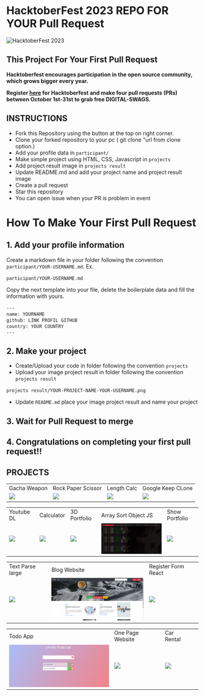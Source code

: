 # HacktoberFest 2023 REPO FOR YOUR Pull Request

![HacktoberFest 2023](https://github.com/udeannn/Hacktoberfest2023/raw/main/.github/hacktoberfest2023.png)

## This Project For Your First Pull Request

**Hacktoberfest encourages participation in the open source community, which grows bigger every year.**

**Register [here](https://hacktoberfest.digitalocean.com) for Hacktoberfest and make four pull requests (PRs) between October 1st-31st to grab free DIGITAL-SWAGS.**

## INSTRUCTIONS

- Fork this Repository using the button at the top on right corner.
- Clone your forked repository to your pc ( git clone "url from clone option.)
- Add your profile data in `participant/`
- Make simple project using HTML, CSS, Javascript in `projects`
- Add project result image in `projects result`
- Update README.md and add your project name and project result image
- Create a pull request
- Star this repository
- You can open issue when your PR is problem in event

# How To Make Your First Pull Request

## 1. Add your profile information

Create a markdown file in your folder following the convention `participant/YOUR-USERNAME.md`. Ex.

```
participant/YOUR-USERNAME.md
```

Copy the next template into your file, delete the boilerplate data and fill the information with yours.

```
---
name: YOURNAME
github: LINK PROFIL GITHUB
country: YOUR COUNTRY
---
```

## 2. Make your project

- Create/Upload your code in folder following the convention `projects`
- Upload your image project result in folder following the convention `projects result`

```
projects result/YOUR-PROJECT-NAME-YOUR-USERNAME.png
```

- Update `README.md` place your image project result and name your project

## 3. Wait for Pull Request to merge

## 4. Congratulations on completing your first pull request!!

## PROJECTS

<table>
  <tr>
    <td>Gacha Weapon</td>
    <td>Rock Paper Scissor</td>
    <td>Length Calc</td>
    <td>Google Keep CLone</td>
  </tr>
  <tr>
    <td><img src="https://github.com/udeannn/Hacktoberfest2023/blob/main/projects%20result/sword-gacha-udeannn.png" width=270></td>
    <td><img src="https://github.com/udeannn/Hacktoberfest2023/blob/main/projects%20result/rock-paper-scissor-sanika.png" width=270></td>
    <td><img src="https://github.com/udeannn/Hacktoberfest2023/blob/main/projects%20result/length-calc-bagas.PNG" width=270></td>
    <td><img src="https://github.com/udeannn/Hacktoberfest2023/blob/main/projects%20result/google-keep-clone.jpg" width=270></td>
  </tr>
</table>
<table>
  <tr>
    <td>Youtube DL</td>
    <td>Calculator</td>
    <td>3D Portfolio</td>
    <td>Array Sort Object JS</td>
    <td>Show Portfolio</td>
  </tr>
  <tr>
    <td><img src="https://github.com/udeannn/Hacktoberfest2023/blob/main/projects%20result/youtube-dl-ShirokamiRyzen.png" width=270></td>
    <td><img src="https://github.com/udeannn/Hacktoberfest2023/blob/main/projects%20result/Calculator-ZPitta.png" width=270></td>
    <td><img src="https://github.com/ShauryaSingh14/Hacktoberfest2023/blob/main/projects%20result/3D-Portfolio-ShauryaSingh14.png" width=270></td>
    <td><img src="./projects result/array-sort.png" width=270></td>
    <td><img src="https://raw.githubusercontent.com/tedante/Hacktoberfest2023/main/projects%20result/show-portfolio-tedante.png" width=270></td>
  </tr>
</table>
<table>
  <tr>
    <td>Text Parse large</td>
    <td>Blog Website</td>
    <td>Register Form React</td>
  </tr>
  <tr>
    <td><img src="https://github.com/udeannn/Hacktoberfest2023/blob/main/projects%20result/parse-text-large.png" width=270></td>
    <td><img src="./projects result/Blog_website.png" width=270></td>
    <td><img src="https://github.com/udeannn/Hacktoberfest2023/blob/main/projects%20result/register-form-reaact-aiyafi.png" width=270></td>
  </tr>
</table>


<table>

  <tr>
    <td>Todo App</td>
    <td>One Page Website</td>
    <td>Car Rental<td>
  </tr>
  <tr>
    <td><img src="./projects result/todo-app.png" width=270></td>
    <td><img src="https://github.com/udeannn/Hacktoberfest2023/blob/main/projects%20result/one-page-website.png" width=270></td>
    <td><img src="https://github.com/mizzcode/Hacktoberfest2023/blob/main/projects%20result/car-rental-mizzcode.png" width="270"><td>
  </tr>

</table>

